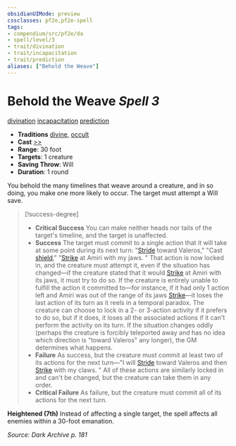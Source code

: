 ```yaml
---
obsidianUIMode: preview
cssclasses: pf2e,pf2e-spell
tags:
- compendium/src/pf2e/da
- spell/level/3
- trait/divination
- trait/incapacitation
- trait/prediction
aliases: ["Behold the Weave"]
---
```

# Behold the Weave *Spell 3*   
[divination](rules/traits/divination.md "Divination School Trait")  [incapacitation](rules/traits/incapacitation.md "Incapacitation Effect Trait")  [prediction](rules/traits/prediction.md "Prediction Effect Trait")  

- **Traditions** [divine](rules/traits/divine.md "Divine Tradition Trait"), [occult](rules/traits/occult.md "Occult Tradition Trait")
- **Cast** [>>](rules/core-rulebook/chapter-9-playing-the-game.md#Actions "Two-Action") 
- **Range**: 30 foot
- **Targets**: 1 creature
- **Saving Throw**: Will
- **Duration**: 1 round

You behold the many timelines that weave around a creature, and in so doing, you make one more likely to occur. The target must attempt a Will save.

> [!success-degree] 
> - **Critical Success** You can make neither heads nor tails of the target's timeline, and the target is unaffected.
> - **Success** The target must commit to a single action that it will take at some point during its next turn: "[Stride](rules/actions/stride.md) toward Valeros," "Cast [shield](compendium/spells/shield.md)," "[Strike](rules/actions/strike.md) at Amiri with my jaws. " That action is now locked in, and the creature must attempt it, even if the situation has changed—if the creature stated that it would [Strike](rules/actions/strike.md) at Amiri with its jaws, it must try to do so. If the creature is entirely unable to fulfill the action it committed to—for instance, if it had only 1 action left and Amiri was out of the range of its jaws [Strike](rules/actions/strike.md)—it loses the last action of its turn as it reels in a temporal paradox. The creature can choose to lock in a 2- or 3-action activity if it prefers to do so, but if it does, it loses all the associated actions if it can't perform the activity on its turn. If the situation changes oddly (perhaps the creature is forcibly teleported away and has no idea which direction is "toward Valeros" any longer), the GM determines what happens.
> - **Failure** As success, but the creature must commit at least two of its actions for the next turn—"I will [Stride](rules/actions/stride.md) toward Valeros and then [Strike](rules/actions/strike.md) with my claws. " All of these actions are similarly locked in and can't be changed, but the creature can take them in any order.
> - **Critical Failure** As failure, but the creature must commit all of its actions for the next turn.

**Heightened (7th)** Instead of affecting a single target, the spell affects all enemies within a 30-foot emanation.

*Source: Dark Archive p. 181*